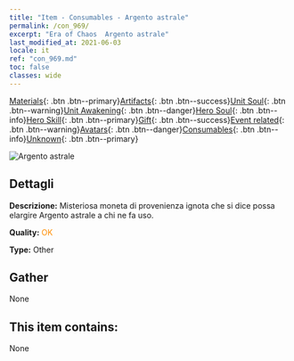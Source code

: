 ```yaml
---
title: "Item - Consumables - Argento astrale"
permalink: /con_969/
excerpt: "Era of Chaos  Argento astrale"
last_modified_at: 2021-06-03
locale: it
ref: "con_969.md"
toc: false
classes: wide
---
```

 [Materials](/ItemsIT/){: .btn .btn--primary}[Artifacts](/ItemsIT/Artifacts/){: .btn .btn--success}[Unit Soul](/ItemsIT/UnitSoul/){: .btn .btn--warning}[Unit Awakening](/ItemsIT/UnitAwakening/){: .btn .btn--danger}[Hero Soul](/ItemsIT/HeroSoul/){: .btn .btn--info}[Hero Skill](/ItemsIT/HeroSkill/){: .btn .btn--primary}[Gift](/ItemsIT/Gift/){: .btn .btn--success}[Event related](/ItemsIT/Events/){: .btn .btn--warning}[Avatars](/ItemsIT/Avatars/){: .btn .btn--danger}[Consumables](/ItemsIT/Consumables/){: .btn .btn--info}[Unknown](/ItemsIT/Unknown/){: .btn .btn--primary}

 ![Argento astrale](/images/t/artifact_41003.png)

## Dettagli
 **Descrizione:** Misteriosa moneta di provenienza ignota che si dice possa elargire Argento astrale a chi ne fa uso.

 **Quality:** <span style="color: #FF8C00">OK</span>

 **Type:** Other

## Gather

  None

## This item contains:

  None

